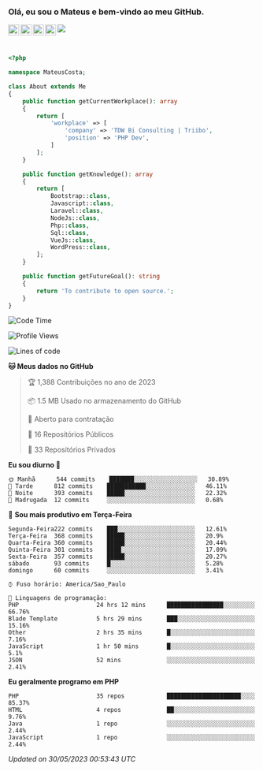 
### Olá, eu sou o Mateus e bem-vindo ao meu GitHub.

<a href="https://costamateus.com.br/">
  <img align="left" alt="MLC" width="22px" src="https://www.costamateus.com.br/favicon.ico" />
</a>
<a href="https://www.linkedin.com/in/costamateus6/">
  <img align="left" alt="LinkedIn Mateus" width="22px" src="https://cdn.jsdelivr.net/npm/simple-icons@v3/icons/linkedin.svg" />
</a>
<a href="https://www.instagram.com/mateuslc6/">
  <img align="left" alt="Instagram Mateus" width="22px" src="https://cdn.jsdelivr.net/npm/simple-icons@v3/icons/instagram.svg" />
</a>
<a href="https://www.facebook.com/costamateus6/">
  <img align="left" alt="Facebook Mateus" width="22px" src="https://cdn.jsdelivr.net/npm/simple-icons@3.13.0/icons/facebook.svg" />
</a>

![](https://visitor-badge.glitch.me/badge?page_id=costamateus.costamateus)

<br />

```php
<?php

namespace MateusCosta;

class About extends Me
{
    public function getCurrentWorkplace(): array
    {
        return [
            'workplace' => [
                'company' => 'TDW Bi Consulting | Triibo',
                'position' => 'PHP Dev',
            ]
        ];
    }

    public function getKnowledge(): array
    {
        return [
            Bootstrap::class,
            Javascript::class,
            Laravel::class,
            NodeJs::class,
            Php::class,
            Sql::class,
            VueJs::class,
            WordPress::class,
        ];
    }

    public function getFutureGoal(): string
    {
        return 'To contribute to open source.';
    }
}
```

<!--START_SECTION:waka-->
![Code Time](http://img.shields.io/badge/Code%20Time-1%2C281%20hrs%2010%20mins-blue)

![Profile Views](http://img.shields.io/badge/Visualizac%C3%B5es%20do%20perfil-25-blue)

![Lines of code](https://img.shields.io/badge/Desde%20o%20Hello%20World%20eu%20escrevi-6%20Million%20linhas%20de%20c%C3%B3digo-blue)

**🐱 Meus dados no GitHub** 

> 🏆 1,388 Contribuições no ano de 2023
 > 
> 📦 1.5 MB Usado no armazenamento do GitHub 
 > 
> 💼 Aberto para contratação
 > 
> 📜 16 Repositórios Públicos 
 > 
> 🔑 33 Repositórios Privados  
 > 
**Eu sou diurno 🐤** 

```text
🌞 Manhã      544 commits    ███████░░░░░░░░░░░░░░░░░░   30.89% 
🌆 Tarde      812 commits    ███████████░░░░░░░░░░░░░░   46.11% 
🌃 Noite      393 commits    █████░░░░░░░░░░░░░░░░░░░░   22.32% 
🌙 Madrugada  12 commits     ░░░░░░░░░░░░░░░░░░░░░░░░░   0.68%

```
📅 **Sou mais produtivo em Terça-Feira** 

```text
Segunda-Feira222 commits    ███░░░░░░░░░░░░░░░░░░░░░░   12.61% 
Terça-Feira  368 commits    █████░░░░░░░░░░░░░░░░░░░░   20.9% 
Quarta-Feira 360 commits    █████░░░░░░░░░░░░░░░░░░░░   20.44% 
Quinta-Feira 301 commits    ████░░░░░░░░░░░░░░░░░░░░░   17.09% 
Sexta-Feira  357 commits    █████░░░░░░░░░░░░░░░░░░░░   20.27% 
sábado       93 commits     █░░░░░░░░░░░░░░░░░░░░░░░░   5.28% 
domingo      60 commits     ░░░░░░░░░░░░░░░░░░░░░░░░░   3.41%

```


```text
⌚︎ Fuso horário: America/Sao_Paulo

💬 Linguagens de programação: 
PHP                      24 hrs 12 mins      ████████████████░░░░░░░░░   66.76% 
Blade Template           5 hrs 29 mins       ███░░░░░░░░░░░░░░░░░░░░░░   15.16% 
Other                    2 hrs 35 mins       █░░░░░░░░░░░░░░░░░░░░░░░░   7.16% 
JavaScript               1 hr 50 mins        █░░░░░░░░░░░░░░░░░░░░░░░░   5.1% 
JSON                     52 mins             ░░░░░░░░░░░░░░░░░░░░░░░░░   2.41%

```

**Eu geralmente programo em PHP** 

```text
PHP                      35 repos            █████████████████████░░░░   85.37% 
HTML                     4 repos             ██░░░░░░░░░░░░░░░░░░░░░░░   9.76% 
Java                     1 repo              ░░░░░░░░░░░░░░░░░░░░░░░░░   2.44% 
JavaScript               1 repo              ░░░░░░░░░░░░░░░░░░░░░░░░░   2.44%

```



 *Updated on 30/05/2023 00:53:43 UTC*
<!--END_SECTION:waka-->
